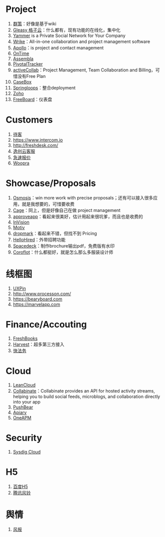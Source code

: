 Project
=======

1. [群策](http://qortex.cn/about)：好像是基于wiki
2. [Gleasy 格子云](http://www.gleasy.com/)：什么都有，现有功能的在线化，集中化
3. [Yammer](https://www.yammer.com/) is a Private Social Network for Your Company
4. [Wrike](http://www.wrike.com/)：All-in-one collaboration and project management software
5. [Apollo](http://www.apollohq.com/)：is project and contact management
6. [OnTime](http://www.ontimenow.com/)
7. [Assembla](https://www.assembla.com/home)
8. [PivotalTracker](http://www.pivotaltracker.com/)
9. [activeCollab](https://www.activecollab.com/features.html)：Project Management, Team Collaboration and Billing，可惜没有Free Plan
11. [CaseBox](https://www.casebox.org/)
12. [Springloops](http://www.springloops.io/)：整合deployment
13. [Zoho](https://www.zoho.com/projects/)
14. [FreeBoard](https://www.freeboard.io/)：仪表盘

Customers
=========

1. [待客](https://daike.dk/)
2. https://www.intercom.io
3. http://freshdesk.com/
4. [逸创云客服](http://www.kf5.com/)
5. [急速报价](http://www.linktion.cn/pricing/new)
6. [Woopra](https://www.woopra.com/)

Showcase/Proposals
==================

1. [Osmosis](https://www.getosmosis.com/)：win more work with precise proposals；还有可以接入很多应用，就是我想要的，可惜要收费
2. [Cage](http://www.cageapp.com/)：同上，但是好像自己在做 project management
3. [approveapp](http://approveapp.com/)：看起来很美好，估计用起来很坑爹，而且也是收费的
4. [InVision](http://www.invisionapp.com/)
4. [Motiv](https://motivapp.com/)
5. [dropmark](http://dropmark.com/home/)：看起来不错，但找不到 Pricing
6. [HelloHired](http://www.hellohired.com/)：外带招聘功能
7. [Spacedeck](https://spacedeck.com/)：制作brochure输出pdf，免费版有水印
8. [Coroflot](http://www.coroflot.com/)：什么都挺好，就是怎么那么多服装设计师

线框图
=====

1. [UXPin](http://uxpin.com/)
2. http://www.processon.com/
3. https://bearyboard.com
4. https://marvelapp.com

Finance/Accouting
=================

1. [FreshBooks](http://www.freshbooks.com/index-st.php)
2. [Harvest](http://www.getharvest.com/)：超多第三方接入
3. [快法务](http://www.kuaifawu.com)

Cloud
=====

1. [LeanCloud](https://leancloud.cn/)
2. [Collabinate](http://www.collabinate.com/)：Collabinate provides an API for hosted activity streams, helping you to build social feeds, microblogs, and collaboration directly into your app
3. [PushBear](http://pushbear.com/)
4. [Apiary](https://apiary.io/)
5. [OneAPM](http://www.oneapm.com/)

Security
==

1. [Sysdig Cloud](https://sysdig.com/)

H5
==

1. [百度H5](http://h5.baidu.com/)
2. [腾讯风铃](http://zhan.qq.com/default/tpl)

舆情
==

1. [风报](http://www.riskstorm.com/)

